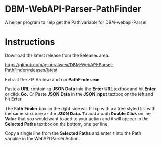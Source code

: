 # DBM-WebAPI-Parser-PathFinder
A helper program to help get the Path variable for DBM-webapi-Parser

# Instructions
Download the latest release from the Releases area.

https://github.com/generalwrex/DBM-WebAPI-Parser-PathFinder/releases/latest

Extract the ZIP Archive and run **PathFinder.exe**.

Paste a **URL** containing **JSON Data** into the **Enter URL** textbox and hit **Enter** or click **Go.**
Or
Paste **JSON Data** in the **JSON Input** textbox on the left and hit Enter.

The **Path Finder** box on the right side will fill up with a a tree styled list with the same structure as
the **JSON Data.** To add a path **Double Click** on the **Value** that you would want to add to your action and it will appear in the **Selected Paths** textbox on the bottom, one per line.

Copy a single line from the **Selected Paths** and enter it into the Path variable in the WebAPI Parser Action.
